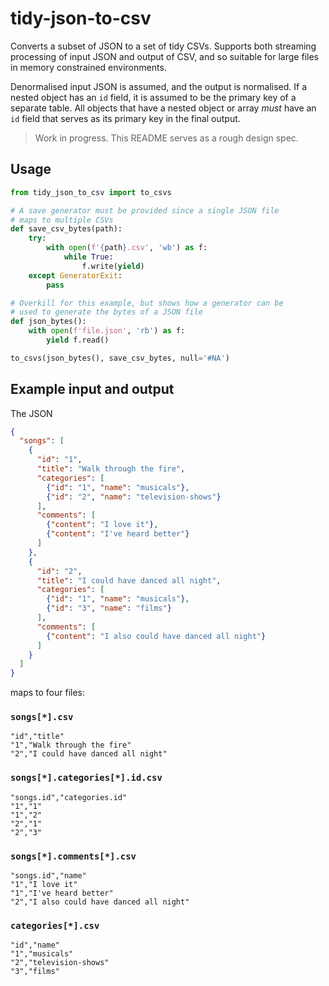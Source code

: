 # tidy-json-to-csv

Converts a subset of JSON to a set of tidy CSVs. Supports both streaming processing of input JSON and output of CSV, and so suitable for large files in memory constrained environments.

Denormalised input JSON is assumed, and the output is normalised. If a nested object has an `id` field, it is assumed to be the primary key of a separate table. All objects that have a nested object or array _must_ have an `id` field that serves as its primary key in the final output.

> Work in progress. This README serves as a rough design spec.


## Usage

```python
from tidy_json_to_csv import to_csvs

# A save generator must be provided since a single JSON file
# maps to multiple CSVs
def save_csv_bytes(path):
    try:
        with open(f'{path}.csv', 'wb') as f:
            while True:
                f.write(yield)
    except GeneratorExit:
        pass

# Overkill for this example, but shows how a generator can be
# used to generate the bytes of a JSON file
def json_bytes():
    with open(f'file.json', 'rb') as f:
        yield f.read()

to_csvs(json_bytes(), save_csv_bytes, null='#NA')
```


## Example input and output

The JSON

```json
{
  "songs": [
    {
      "id": "1",
      "title": "Walk through the fire",
      "categories": [
        {"id": "1", "name": "musicals"},
        {"id": "2", "name": "television-shows"}
      ],
      "comments": [
        {"content": "I love it"},
        {"content": "I've heard better"}
      ]
    },
    {
      "id": "2",
      "title": "I could have danced all night",
      "categories": [
        {"id": "1", "name": "musicals"},
        {"id": "3", "name": "films"}
      ],
      "comments": [
        {"content": "I also could have danced all night"}
      ]
    }
  ]
}
```

maps to four files:

### `songs[*].csv`

```csv
"id","title"
"1","Walk through the fire"
"2","I could have danced all night"
```

### `songs[*].categories[*].id.csv`

```csv
"songs.id","categories.id"
"1","1"
"1","2"
"2","1"
"2","3"
```

### `songs[*].comments[*].csv`

```csv
"songs.id","name"
"1","I love it"
"1","I've heard better"
"2","I also could have danced all night"
```

### `categories[*].csv`

```csv
"id","name"
"1","musicals"
"2","television-shows"
"3","films"
```
